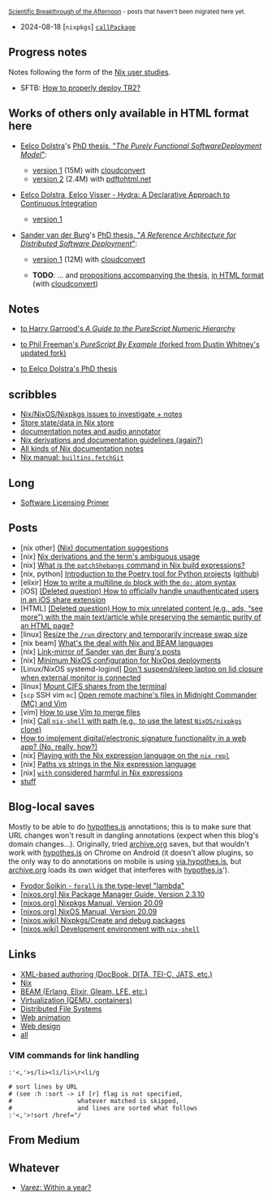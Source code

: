 <sup>[Scientific Breakthrough of the Afternoon](https://medium.com/scientific-breakthrough-of-the-afternoon) - posts that haven't been migrated here yet.</sup>

+ 2024-08-18 \[`nixpkgs`] [`callPackage`](posts/2024-08-18-callPackage.md)

## Progress notes

Notes following the form of the [Nix user studies](https://discourse.nixos.org/t/usability-studies/21404).

+ SFTB: [How to properly deploy TR2?](progress-notes/how-to-properly-deploy-TR2.md)

## Works of others only available in HTML format here

+ [Eelco Dolstra](https://edolstra.github.io/)'s [PhD thesis, "_The Purely Functional SoftwareDeployment Model_"](https://edolstra.github.io/pubs/phd-thesis.pdf):
  + [version 1](./works-of-others/eelco-dolstra-phd-thesis-v1.html) (15M) with [cloudconvert](https://cloudconvert.com/)
  + [version 2](./works-of-others/eelco-dolstra-phd-thesis-v2.html) (2.4M) with [pdftohtml.net](https://www.pdftohtml.net/)

+ [Eelco Dolstra, Eelco Visser - Hydra: A Declarative Approach to Continuous Integration](https://edolstra.github.io/pubs/hydra-scp-submitted.pdf)
  + [version 1](./works-of-others/dolstra-visser-hydra-scp-submitted.html)

+ [Sander van der Burg](http://sandervanderburg.nl/)'s [PhD thesis, "_A Reference Architecture for Distributed Software Deployment_"](http://sandervanderburg.nl/index.php/phdthesis):

  + [version 1](./works-of-others/sander-van-der-burg-phd-thesis.html) (12M) with [cloudconvert](https://cloudconvert.com/)

  + **TODO**: ... and [propositions accompanying the thesis](http://sandervanderburg.nl/pdf/phdthesis/phdpropositions.pdf), [in HTML format]() (with [cloudconvert](https://cloudconvert.com/))

## Notes

+ [to Harry Garrood's *A Guide to the PureScript Numeric Hierarchy*](https://annotated-a-guide-to-the-purescript-numeric-hierarchy.readthedocs.io/en/latest/)

+ [to Phil Freeman's *PureScript By Example* (forked from Dustin Whitney's updated fork)](https://github.com/toraritte/purescript-book/tree/practice)

+ [to Eelco Dolstra's PhD thesis](https://github.com/toraritte/nix.land/blob/main/dolstra-thesis-annotated.pdf)

## scribbles

+ [Nix/NixOS/Nixpkgs issues to investigate + notes](scribbles/nix-notes.md)
+ [Store state/data in Nix store](scribbles/store-state-in-nix-store.md)
+ [documentation notes and audio annotator](scribbles/audio-book-reader-and-annotator.md)
+ [Nix derivations and documentation guidelines (again?)](scribbles/nix-derivation-and-doc-guidelines.md)
+ [All kinds of Nix documentation notes](scribbles/consolidate-nix-contribution-guides.md)
+ [Nix manual: `builtins.fetchGit`](scribbles/fetchGit.md)

## Long

+ [Software Licensing Primer](https://toraritte.github.io/software-licensing-a-primer/)

## Posts

+ \[nix other] [(Nix) documentation suggestions](https://github.com/toraritte/nix.land/blob/main/concepts-exploration/_documentation-suggestions/doc-suggestions.md)
+ \[nix] [Nix derivations and the term's ambiguous usage](https://github.com/toraritte/nix.land/blob/main/concepts-exploration/derivation-mysteries/nix-derivation-ambiguities.md)
+ \[nix] [What is the `patchShebangs` command in Nix build expressions?](https://github.com/toraritte/nix.land/blob/main/concepts-exploration/patchShebangs-nixos_discourse.md)
+ \[nix, python] [Introduction to the Poetry tool for Python projects](https://toraritte.github.io/poetry-intro/) ([github](https://github.com/toraritte/poetry-intro))
+ \[elixir] [How to write a multiline `do` block with the `do:` atom syntax](https://stackoverflow.com/questions/72081425/how-to-write-a-multiline-do-block-with-the-do-atom-syntax/)
+ \[iOS] [(Deleted question) How to officially handle unauthenticated users in an iOS share extension](posts/deleted-how-to-officially-handle-unauthenticated-users-in-an-iOS-share-extension.htm)
+ \[HTML] [(Deleted question) How to mix unrelated content (e.g., ads, “see more”) with the main text/article while preserving the semantic purity of an HTML page?](posts/deleted-how-to-mix-unrelated-content-with-the-main-text-article-while-preserving-semantic-purity.html)
+ \[linux] [Resize the `/run` directory and temporarily increase swap size](posts/2020-06-11-resize-swap-and-run-dir.md)
+ \[nix beam] [What's the deal with Nix and BEAM languages](posts/2020-06-11-nix-and-BEAM.md)
+ \[nix] [Link-mirror of Sander van der Burg's posts](posts/2020-06-16-sander-van-der-burg-posts-all.md)
+ \[nix] [Minimum NixOS configuration for NixOps deployments](posts/2020-06-19-minimum-configuration-for-nixops-deployments.md)
+ \[Linux/NixOS systemd-logind] [Don't suspend/sleep laptop on lid closure when external monitor is connected](posts/2020-06-25-nixos-do-not-suspend-with-external-monitor.md)
+ \[linux] [Mount CIFS shares from the terminal](posts/2020-06-29-mount-cifs-shares.md)
+ \[`scp` SSH vim `mc`] [Open remote machine's files in Midnight Commander (MC) and Vim](posts/2020-07-03-open-remote-server-files-in-mc-scp-ssh.md)
+ \[vim] [How to use Vim to merge files](posts/2020-07-05-how-to-use-vim-to-merge-files.md)
+ \[nix] [Call `nix-shell` with path (e.g., to use the latest `NixOS/nixpkgs` clone)](posts/2020-07-15-nix-shell-with-specific-path.md)
+ [How to implement digital/electronic signature functionality in a web app? (No, really, how?)](posts/2020-07-18-how-to-implement-electronic-signature-web-app.md)
+ \[nix] [Playing with the Nix expression language on the `nix repl`](posts/2020-08-11-nix-expression-lang-repl.txt)
+ \[nix] [Paths vs strings in the Nix expression language](posts/2020-08-13-paths-vs-string-in-nix.md)
+ \[nix] [`with` considered harmful in Nix expressions](posts/2020-08-15-with-considered-harmful.md)
+ [stuff](./stuff.md)

## Blog-local saves

Mostly to be able to do [hypothes.is](https://hypothes.is) annotations; this is to make sure that URL changes won't result in dangling annotations (expect when this blog's domain changes...). Originally, tried [archive.org](https://archive.org/) saves, but that wouldn't work with [hypothes.is](https://hypothes.is) on Chrome on Android (it doesn't allow plugins, so the only way to do annotations on mobile is using [via.hypothes.is](https://via.hypothes.is/), but [archive.org](https://archive.org/) loads its own widget that interferes with [hypothes.is](https://hypothes.is)').

+ [Fyodor Soikin - `forall` is the type-level "lambda"](saves/fyodor-soikin_forall-is-the-type-level-lambda.html)
+ [[nixos.org] Nix Package Manager Guide, Version 2.3.10](saves/Nix-Package-Manager-Guide-Version-2.3.10.html)
+ [[nixos.org] Nixpkgs Manual, Version 20.09](saves/Nixpkgs-Manual-Version-20.09.html)
+ [[nixos.org] NixOS Manual, Version 20.09](saves/NixOS-Manual-Version-20.09.html)
+ [[nixos.wiki] Nixpkgs/Create and debug packages](saves/Nixpkgs_Createanddebugpackages-NixOSWiki.html)
+ [[nixos.wiki] Development environment with `nix-shell`](saves/Developmentenvironmentwithnix-shell-NixOSWiki.html)

## Links

+ [XML-based authoring (DocBook, DITA, TEI-C, JATS, etc.)](links/docbook-links.html)
+ [Nix](links/nix.html)
+ [BEAM (Erlang, Elixir, Gleam, LFE, etc.)](links/beam.html)
+ [Virtualization (QEMU, containers)](links/virtualization.html)
+ [Distributed File Systems](links/distributed-fs.html)
+ [Web animation](links/web-animation.html)
+ [Web design](links/web-design.html)
+ [all](links/all.html)

### VIM commands for link handling

```text
:'<,'>s/li><li/li>\r<li/g

# sort lines by URL
# (see :h :sort -> if [r] flag is not specified,
#                  whatever matched is skipped,
#                  and lines are sorted what follows
:'<,'>!sort /href="/
```

## From Medium

## Whatever

+ [Varez: Within a year?](whatever/within-a-year.html)
